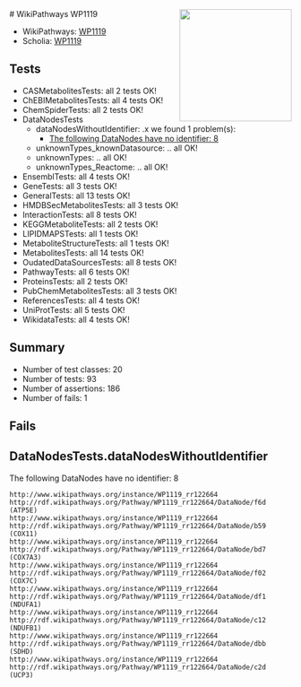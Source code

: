 <img style="float: right; width: 200px" src="https://upload.wikimedia.org/wikipedia/commons/thumb/8/83/Wplogo_with_text_500.png/640px-Wplogo_with_text_500.png" />
# WikiPathways WP1119

* WikiPathways: [WP1119](https://wikipathways.org/pathways/WP1119)
* Scholia: [WP1119](https://scholia.toolforge.org/wikipathways/WP1119)
## Tests
* CASMetabolitesTests: all 2 tests OK!
* ChEBIMetabolitesTests: all 4 tests OK!
* ChemSpiderTests: all 2 tests OK!
* DataNodesTests
    * dataNodesWithoutIdentifier: .x we found 1 problem(s):
        * [The following DataNodes have no identifier: 8](#d2d32fa7)
    * unknownTypes_knownDatasource: .. all OK!
    * unknownTypes: .. all OK!
    * unknownTypes_Reactome: .. all OK!
* EnsemblTests: all 4 tests OK!
* GeneTests: all 3 tests OK!
* GeneralTests: all 13 tests OK!
* HMDBSecMetabolitesTests: all 3 tests OK!
* InteractionTests: all 8 tests OK!
* KEGGMetaboliteTests: all 2 tests OK!
* LIPIDMAPSTests: all 1 tests OK!
* MetaboliteStructureTests: all 1 tests OK!
* MetabolitesTests: all 14 tests OK!
* OudatedDataSourcesTests: all 8 tests OK!
* PathwayTests: all 6 tests OK!
* ProteinsTests: all 2 tests OK!
* PubChemMetabolitesTests: all 3 tests OK!
* ReferencesTests: all 4 tests OK!
* UniProtTests: all 5 tests OK!
* WikidataTests: all 4 tests OK!


## Summary

* Number of test classes: 20
* Number of tests: 93
* Number of assertions: 186
* Number of fails: 1

## Fails

<a name="d2d32fa7" />

## DataNodesTests.dataNodesWithoutIdentifier

The following DataNodes have no identifier: 8
```
http://www.wikipathways.org/instance/WP1119_rr122664 http://rdf.wikipathways.org/Pathway/WP1119_rr122664/DataNode/f6d (ATP5E)
http://www.wikipathways.org/instance/WP1119_rr122664 http://rdf.wikipathways.org/Pathway/WP1119_rr122664/DataNode/b59 (COX11)
http://www.wikipathways.org/instance/WP1119_rr122664 http://rdf.wikipathways.org/Pathway/WP1119_rr122664/DataNode/bd7 (COX7A3)
http://www.wikipathways.org/instance/WP1119_rr122664 http://rdf.wikipathways.org/Pathway/WP1119_rr122664/DataNode/f02 (COX7C)
http://www.wikipathways.org/instance/WP1119_rr122664 http://rdf.wikipathways.org/Pathway/WP1119_rr122664/DataNode/df1 (NDUFA1)
http://www.wikipathways.org/instance/WP1119_rr122664 http://rdf.wikipathways.org/Pathway/WP1119_rr122664/DataNode/c12 (NDUFB1)
http://www.wikipathways.org/instance/WP1119_rr122664 http://rdf.wikipathways.org/Pathway/WP1119_rr122664/DataNode/dbb (SDHD)
http://www.wikipathways.org/instance/WP1119_rr122664 http://rdf.wikipathways.org/Pathway/WP1119_rr122664/DataNode/c2d (UCP3)
```

